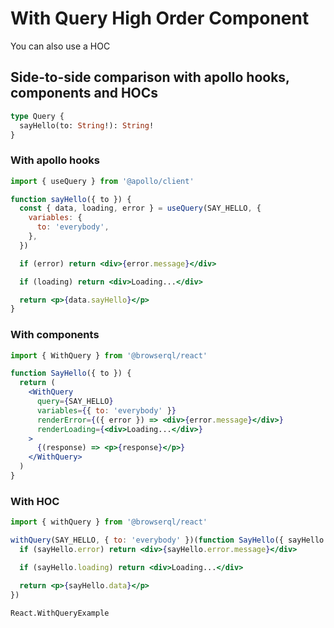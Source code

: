 # With Query High Order Component

You can also use a HOC

## Side-to-side comparison with apollo hooks, components and HOCs

```graphql
type Query {
  sayHello(to: String!): String!
}
```

### With apollo hooks

```jsx
import { useQuery } from '@apollo/client'

function sayHello({ to }) {
  const { data, loading, error } = useQuery(SAY_HELLO, {
    variables: {
      to: 'everybody',
    },
  })

  if (error) return <div>{error.message}</div>

  if (loading) return <div>Loading...</div>

  return <p>{data.sayHello}</p>
}
```

### With components

```jsx
import { WithQuery } from '@browserql/react'

function SayHello({ to }) {
  return (
    <WithQuery
      query={SAY_HELLO}
      variables={{ to: 'everybody' }}
      renderError={({ error }) => <div>{error.message}</div>}
      renderLoading={<div>Loading...</div>}
    >
      {(response) => <p>{response}</p>}
    </WithQuery>
  )
}
```

### With HOC

```jsx
import { withQuery } from '@browserql/react'

withQuery(SAY_HELLO, { to: 'everybody' })(function SayHello({ sayHello }) {
  if (sayHello.error) return <div>{sayHello.error.message}</div>

  if (sayHello.loading) return <div>Loading...</div>

  return <p>{sayHello.data}</p>
})
```

```snapshot
React.WithQueryExample
```
